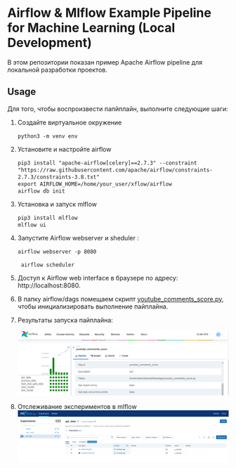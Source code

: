  
# Airflow & Mlflow Example Pipeline for Machine Learning (Local Development)

В этом репозитории показан пример Apache Airflow pipeline для локальной разработки проектов.


## Usage
Для того, чтобы воспроизвести папйплайн, выполните следующие шаги:

1. Создайте виртуальное окружение

   ```
   python3 -m venv env
   ```

2. Установите и настройте airflow

   ```
   pip3 install "apache-airflow[celery]==2.7.3" --constraint "https://raw.githubusercontent.com/apache/airflow/constraints-2.7.3/constraints-3.8.txt"
   export AIRFLOW_HOME=/home/your_user/xflow/airflow
   airflow db init
   ```

3. Установка и запуск mlflow

   ```
   pip3 install mlflow
   mlflow ui
   ```

4. Запустите Airflow webserver и sheduler :

    ```
    airflow webserver -p 8080
    ```
   
   ```
    airflow scheduler
   ```

5. Доступ к Airflow web interface в браузере по адресу: http://localhost:8080.

6. В папку airflow/dags помещаем скрипт [youtube_comments_score.py](airflow%2Fdags%2Fyoutube_comments_score.py), чтобы инициализировать выполнение пайплайна.

7. Результаты запуска пайплайна:

   ![image](images/airflow.png)

8. Отслеживание экспериментов в mlflow
   ![image](images/mlflow.png)


